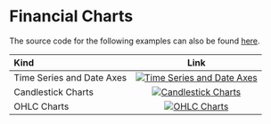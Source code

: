 # Financial Charts

The source code for the following examples can also be found [here](https://github.com/plotly/plotly.rs/tree/main/examples/financial_charts).

Kind | Link
:---|:----:
Time Series and Date Axes |[![Time Series and Date Axes](./img/time_series_and_date_axes.png)](./financial_charts/time_series_and_date_axes.md)
Candlestick Charts | [![Candlestick Charts](./img/candlestick_chart.png)](./financial_charts/candlestick_charts.md)
OHLC Charts | [![OHLC Charts](./img/ohlc_chart.png)](./financial_charts/ohlc_charts.md)
